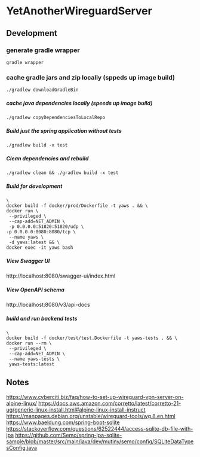 # YetAnotherWireguardServer

## Development

### generate gradle wrapper
```shell
gradle wrapper
```

### cache gradle jars and zip locally (sppeds up image build)
```shell
./gradlew downloadGradleBin
```

##### cache java dependencies locally (speeds up image build)
```shell
./gradlew copyDependenciesToLocalRepo
```


##### Build just the spring application without tests
```shell
./gradlew build -x test
```

##### Clean dependencies and rebuild
```shell
./gradlew clean && ./gradlew build -x test
```

##### Build for development
```shell
\
docker build -f docker/prod/Dockerfile -t yaws . && \
docker run \
 --privileged \
 --cap-add=NET_ADMIN \
 -p 0.0.0.0:51820:51820/udp \
-p 0.0.0.0:8080:8080/tcp \
 --name yaws \
 -d yaws:latest && \
docker exec -it yaws bash
```

##### View Swagger UI
http://localhost:8080/swagger-ui/index.html

##### View OpenAPI schema
http://localhost:8080/v3/api-docs

##### build and run backend tests
```shell
\
docker build -f docker/test/test.Dockerfile -t yaws-tests . && \
docker run --rm \
 --privileged \
 --cap-add=NET_ADMIN \
 --name yaws-tests \
 yaws-tests:latest 
```

## Notes

https://www.cyberciti.biz/faq/how-to-set-up-wireguard-vpn-server-on-alpine-linux/
https://docs.aws.amazon.com/corretto/latest/corretto-21-ug/generic-linux-install.html#alpine-linux-install-instruct
https://manpages.debian.org/unstable/wireguard-tools/wg.8.en.html
https://www.baeldung.com/spring-boot-sqlite
https://stackoverflow.com/questions/62522444/access-sqlite-db-file-with-jpa
https://github.com/Semo/spring-jpa-sqlite-sample/blob/master/src/main/java/dev/mutiny/semo/config/SQLiteDataTypesConfig.java